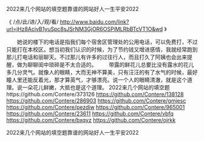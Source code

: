 
2022来几个网站的填空题靠谱的网站好人一生平安2022




《 /点/此/进/入/观/看/ http://www.baidu.com/link?url=jHz8AcivB1yuSpc8sJSrNM3GjOR6OSPiMLRbBTcVT1O&wd 》




　　她说的楼下的电话是指我们每个宿舍区管理处的公用电话，可以免费打，不过只能打在本校区。想当初我们认识的时候，为了节约钱又增进感情，我就经常跑到那儿打电话和丽聊天。不过那儿有许多的过往行人，而且打久了阿姨也会出来提醒，做为聊聊闺中琐碎是不太合适的。
　　带露的鲜花儿总要比没有露水的花儿多几分灵气。就像人的眼睛，大而无神不算美，只有汪汪的有了水气的时候，最好瞳人里还能反着光，那才算英气，才够漂亮。说一个人的眼睛清澈，就是这个道理。说一朵花儿鲜嫩，大抵也是这个道理。
2022来几个网站的填空题https://github.com/Contere/373126
https://github.com/Contere/138128
https://github.com/Contere/286903
https://github.com/Contere/gmjesc
https://github.com/Contere/pezdiw
https://github.com/Contere/965001
https://github.com/Contere/23611
https://github.com/Contere/vbfq
https://github.com/Contere/bxqyz
https://github.com/Contere/ojrkk





2022来几个网站的填空题靠谱的网站好人一生平安2022
